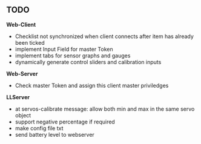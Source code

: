 ## TODO

**Web-Client**
- Checklist not synchronized when client connects after item has already been ticked
- implement Input Field for master Token
- implement tabs for sensor graphs and gauges
- dynamically generate control sliders and calibration inputs

**Web-Server**
- Check master Token and assign this client master priviledges

**LLServer** 
- at servos-calibrate message: allow both min and max in the same servo object
- support negative percentage if required
- make config file txt
- send battery level to webserver